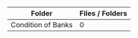 | Folder             |   Files / Folders |
|--------------------|-------------------|
| Condition of Banks |                 0 |